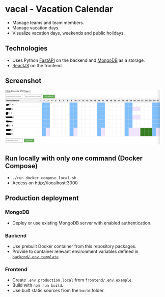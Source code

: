 # vacal - Vacation Calendar

* Manage teams and team members.
* Manage vacation days.
* Visualize vacation days, weekends and public holidays.

## Technologies
* Uses Python [FastAPI](https://github.com/tiangolo/fastapi) on the backend and [MongoDB](https://github.com/mongodb/mongo) as a storage.
* [ReactJS](https://github.com/facebook/react) on the frontend.

## Screenshot
![Screenshot.png](Screenshot.png)

## Run locally with only one command (Docker Compose)
* `./run_docker_compose_local.sh`
* Access on http://localhost:3000

## Production deployment
### MongoDB
* Deploy or use existing MongoDB server with enabled authentication. 
### Backend
* Use prebuilt Docker container from this repository packages.
* Provide to container relevant environment variables defined in [`backend/.env.template`](https://github.com/larinam/vacal/blob/main/backend/.env.template). 
### Frontend
* Create `.env.production.local` from [`frontend/.env.example`](https://github.com/larinam/vacal/blob/main/frontend/.env.example). 
* Build with `npm run build`. 
* Use built static sources from the `build` folder.